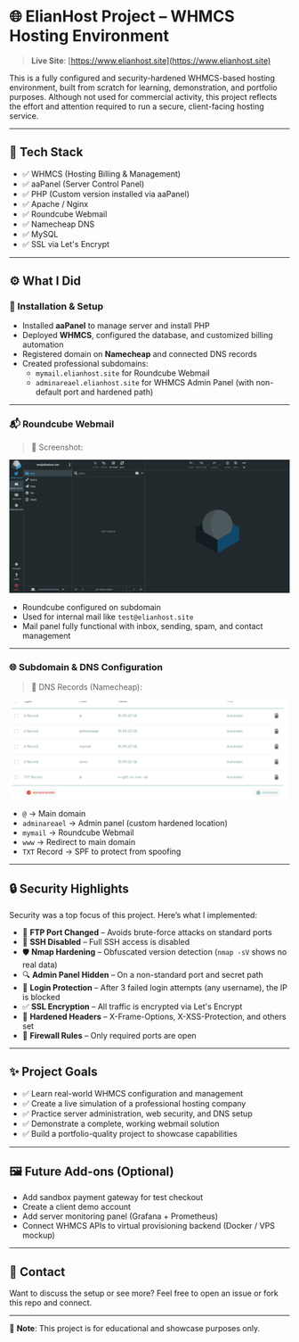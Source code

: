 # 🌐 ElianHost Project – WHMCS Hosting Environment

> **Live Site**: [https://www.elianhost.site](https://www.elianhost.site)

This is a fully configured and security-hardened WHMCS-based hosting environment, built from scratch for learning, demonstration, and portfolio purposes. Although not used for commercial activity, this project reflects the effort and attention required to run a secure, client-facing hosting service.

---

## 🧰 Tech Stack

- ✅ WHMCS (Hosting Billing & Management)
- ✅ aaPanel (Server Control Panel)
- ✅ PHP (Custom version installed via aaPanel)
- ✅ Apache / Nginx
- ✅ Roundcube Webmail
- ✅ Namecheap DNS
- ✅ MySQL
- ✅ SSL via Let's Encrypt

---

## ⚙️ What I Did

### 🔧 Installation & Setup

- Installed **aaPanel** to manage server and install PHP
- Deployed **WHMCS**, configured the database, and customized billing automation
- Registered domain on **Namecheap** and connected DNS records
- Created professional subdomains:
  - `mymail.elianhost.site` for Roundcube Webmail
  - `adminareael.elianhost.site` for WHMCS Admin Panel (with non-default port and hardened path)

---

### 📬 Roundcube Webmail

> 📸 Screenshot:

![Roundcube Webmail](./mail.png)

- Roundcube configured on subdomain
- Used for internal mail like `test@elianhost.site`
- Mail panel fully functional with inbox, sending, spam, and contact management

---

### 🌐 Subdomain & DNS Configuration

> 📸 DNS Records (Namecheap):

![DNS Records](./subdomains.png)

- `@` → Main domain
- `adminareael` → Admin panel (custom hardened location)
- `mymail` → Roundcube Webmail
- `www` → Redirect to main domain
- `TXT` Record → SPF to protect from spoofing

---

## 🔒 Security Highlights

Security was a top focus of this project. Here’s what I implemented:

- 🔐 **FTP Port Changed** – Avoids brute-force attacks on standard ports
- 🚫 **SSH Disabled** – Full SSH access is disabled
- 🛡️ **Nmap Hardening** – Obfuscated version detection (`nmap -sV` shows no real data)
- 🔍 **Admin Panel Hidden** – On a non-standard port and secret path
- 🚫 **Login Protection** – After 3 failed login attempts (any username), the IP is blocked
- ✅ **SSL Encryption** – All traffic is encrypted via Let's Encrypt
- 🔏 **Hardened Headers** – X-Frame-Options, X-XSS-Protection, and others set
- 🧱 **Firewall Rules** – Only required ports are open

---

## ✨ Project Goals

- ✅ Learn real-world WHMCS configuration and management
- ✅ Create a live simulation of a professional hosting company
- ✅ Practice server administration, web security, and DNS setup
- ✅ Demonstrate a complete, working webmail solution
- ✅ Build a portfolio-quality project to showcase capabilities

---

## 🖼️ Future Add-ons (Optional)

- Add sandbox payment gateway for test checkout
- Create a client demo account
- Add server monitoring panel (Grafana + Prometheus)
- Connect WHMCS APIs to virtual provisioning backend (Docker / VPS mockup)

---

## 🤝 Contact

Want to discuss the setup or see more? Feel free to open an issue or fork this repo and connect.

---

📁 **Note**: This project is for educational and showcase purposes only.
